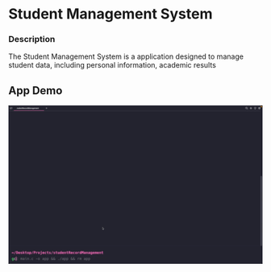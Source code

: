# Student Management System

### Description

The Student Management System is a application designed to manage student data, including personal information, academic results

## App Demo

![App Demo Video](./appdemo/Screen%20Recording%202024-06-04%20at%2010.47.30.gif)
